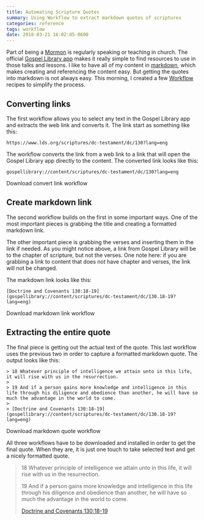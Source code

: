 ```yaml
---
title: Automating Scripture Quotes
summary: Using Workflow to extract markdown quotes of scriptures
categories: reference
tags: workflow
date: 2018-03-21 16:02:05-0600
---
```


Part of being a [Mormon](mormon.org) is regularly speaking or teaching in church. The official [Gospel Library app](https://www.lds.org/pages/mobileapps/gospellibrary?lang=eng) makes it really simple to find resources to use in those talks and lessons. I like to have all of my content in [markdown](https://en.wikipedia.org/wiki/Markdown), which makes creating and referencing the content easy. But getting the quotes into markdown is not always easy. This morning, I created a few [Workflow](https://workflow.is) recipes to simplify the process.

## Converting links

The first workflow allows you to select any text in the Gospel Library app and extracts the web link and converts it. The link start as something like this:

```
https://www.lds.org/scriptures/dc-testament/dc/130?lang=eng
```

The workflow converts the link from a web link to a link that will open the Gospel Library app directly to the content. The converted link looks like this:

```
gospellibrary://content/scriptures/dc-testament/dc/130?lang=eng
```

<a class="button button-blue"><span class="fa fa-cogs" href="/resources/convert-link-for-gospel-library.wflow"/><span>Download convert link workflow</span></a>


## Create markdown link

The second workflow builds on the first in some important ways. One of the most important pieces is grabbing the title and creating a formatted markdown link.

The other important piece is grabbing the verses and inserting them in the link if needed. As you might notice above, a link from Gospel Library will be to the chapter of scripture, but not the verses. One note here: if you are grabbing a link to content that does not have chapter and verses, the link will not be changed.

The markdown link looks like this:

```
[Doctrine and Covenants 130:18-19](gospellibrary://content/scriptures/dc-testament/dc/130.18-19?lang=eng)
```

<a class="button button-blue"><span class="fa fa-link" href="/resources/markdown-link-from-gospel-library.wflow"/><span>Download markdown link workflow</span></a>

## Extracting the entire quote

The final piece is getting out the actual text of the quote. This last workflow uses the previous two in order to capture a formatted markdown quote. The output looks like this:

```
> 18 Whatever principle of intelligence we attain unto in this life, it will rise with us in the resurrection.
> 
> 19 And if a person gains more knowledge and intelligence in this life through his diligence and obedience than another, he will have so much the advantage in the world to come.
> 
> [Doctrine and Covenants 130:18-19](gospellibrary://content/scriptures/dc-testament/dc/130.18-19?lang=eng)
```

<a class="button button-blue"><span class="fa fa-quote-right" href="/resources/markdown-quote-from-gospel-library.wflow"/><span>Download markdown quote workflow</span></a>

All three workflows have to be downloaded and installed in order to get the final quote. When they are, it is just one touch to take selected text and get a nicely formatted quote.

> 18 Whatever principle of intelligence we attain unto in this life, it will rise with us in the resurrection.
> 
> 19 And if a person gains more knowledge and intelligence in this life through his diligence and obedience than another, he will have so much the advantage in the world to come.
> 
> [Doctrine and Covenants 130:18-19](gospellibrary://content/scriptures/dc-testament/dc/130.18-19?lang=eng)
